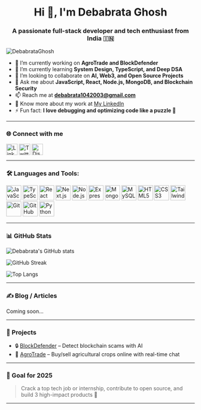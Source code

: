 <h1 align="center">Hi 👋, I'm Debabrata Ghosh</h1>
<h3 align="center">A passionate full-stack developer and tech enthusiast from India 🇮🇳</h3>

<p align="left"> <img src="https://komarev.com/ghpvc/?username=DebabrataGhosh&label=Profile%20views&color=0e75b6&style=flat" alt="DebabrataGhosh" /> </p>

- 🔭 I’m currently working on **AgroTrade and BlockDefender**  
- 🌱 I’m currently learning **System Design, TypeScript, and Deep DSA**  
- 👯 I’m looking to collaborate on **AI, Web3, and Open Source Projects**  
- 💬 Ask me about **JavaScript, React, Node.js, MongoDB, and Blockchain Security**  
- 📫 Reach me at **debabrata1042003@gmail.com**  
- 📄 Know more about my work at [My LinkedIn](https://www.linkedin.com/in/debabrata-ghosh/)  
- ⚡ Fun fact: **I love debugging and optimizing code like a puzzle 🧩**

---

### 🌐 Connect with me

<p align="left">
<a href="https://www.linkedin.com/in/debabrata-ghosh/" target="blank"><img align="center" src="https://cdn.jsdelivr.net/gh/devicons/devicon/icons/linkedin/linkedin-original.svg" alt="LinkedIn" height="30" width="30" /></a>
<a href="https://twitter.com/" target="blank"><img align="center" src="https://cdn-icons-png.flaticon.com/512/733/733579.png" alt="Twitter" height="30" width="30" /></a>
<a href="https://discord.com/" target="blank"><img align="center" src="https://cdn.jsdelivr.net/gh/devicons/devicon/icons/discordjs/discordjs-original.svg" alt="Discord" height="30" width="30" /></a>
</p>

---

### 🛠️ Languages and Tools:

<p align="left">
  <img src="https://cdn.jsdelivr.net/gh/devicons/devicon/icons/javascript/javascript-original.svg" alt="JavaScript" width="40" height="40"/>
  <img src="https://cdn.jsdelivr.net/gh/devicons/devicon/icons/typescript/typescript-original.svg" alt="TypeScript" width="40" height="40"/>
  <img src="https://cdn.jsdelivr.net/gh/devicons/devicon/icons/react/react-original.svg" alt="React" width="40" height="40"/>
  <img src="https://cdn.jsdelivr.net/gh/devicons/devicon/icons/nextjs/nextjs-original.svg" alt="Next.js" width="40" height="40"/>
  <img src="https://cdn.jsdelivr.net/gh/devicons/devicon/icons/nodejs/nodejs-original.svg" alt="Node.js" width="40" height="40"/>
  <img src="https://cdn.jsdelivr.net/gh/devicons/devicon/icons/express/express-original.svg" alt="Express.js" width="40" height="40"/>
  <img src="https://cdn.jsdelivr.net/gh/devicons/devicon/icons/mongodb/mongodb-original.svg" alt="MongoDB" width="40" height="40"/>
  <img src="https://cdn.jsdelivr.net/gh/devicons/devicon/icons/mysql/mysql-original.svg" alt="MySQL" width="40" height="40"/>
  <img src="https://cdn.jsdelivr.net/gh/devicons/devicon/icons/html5/html5-original.svg" alt="HTML5" width="40" height="40"/>
  <img src="https://cdn.jsdelivr.net/gh/devicons/devicon/icons/css3/css3-original.svg" alt="CSS3" width="40" height="40"/>
  <img src="https://cdn.jsdelivr.net/gh/devicons/devicon/icons/tailwindcss/tailwindcss-plain.svg" alt="TailwindCSS" width="40" height="40"/>
  <img src="https://cdn.jsdelivr.net/gh/devicons/devicon/icons/git/git-original.svg" alt="Git" width="40" height="40"/>
  <img src="https://cdn.jsdelivr.net/gh/devicons/devicon/icons/github/github-original.svg" alt="GitHub" width="40" height="40"/>
  <img src="https://cdn.jsdelivr.net/gh/devicons/devicon/icons/python/python-original.svg" alt="Python" width="40" height="40"/>
</p>

---

### 📊 GitHub Stats

<p align="left">
  <img src="https://github-readme-stats.vercel.app/api?username=DebabrataGhosh&show_icons=true&theme=github_dark" alt="Debabrata's GitHub stats"/>
</p>

<p align="left">
  <img src="https://github-readme-streak-stats.herokuapp.com/?user=DebabrataGhosh&theme=github-dark" alt="GitHub Streak"/>
</p>

<p align="left">
  <img src="https://github-readme-stats.vercel.app/api/top-langs/?username=DebabrataGhosh&layout=compact&theme=github_dark" alt="Top Langs"/>
</p>

---

### ✍️ Blog / Articles

Coming soon...

---

### 🚀 Projects

- 🔒 [BlockDefender](https://github.com/DebabrataGhosh/BlockDefender) – Detect blockchain scams with AI
- 🌾 [AgroTrade](https://github.com/DebabrataGhosh/AgroTrade) – Buy/sell agricultural crops online with real-time chat

---

### 🎯 Goal for 2025
> Crack a top tech job or internship, contribute to open source, and build 3 high-impact products 🚀

---

